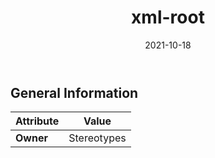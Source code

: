 ﻿---
title: xml-root
toc: false
type: specs
date: "2021-10-18"
draft: false
specification: VEC
version: 1.2.1
documentType: "Recommendation"
elementType: Class
classes:
  - xml-root
menu_name: vec-1.2.1
---


## General Information

| Attribute               | Value |
|-------------------------|-------|
| **Owner**               | Stereotypes |
